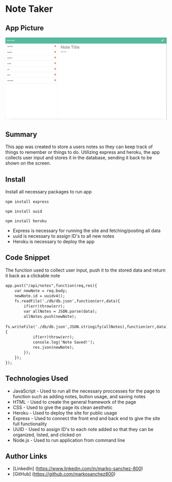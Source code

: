 # Note Taker

## App Picture
![SiteImage](apppic.png)

## Summary
This app was created to store a users notes so they can keep track of things to remember or things to do.  Utilizing express and heroku, the app collects user input and stores it in the database, sending it back to be shown on the screen.

## Install
Install all necessary packages to run app
```
npm install express 
```
```
npm install uuid
```
```
npm install heroku
```
- Express is necessary for running the site and fetching/posting all data 
- uuid is necessary to assign ID's to all new notes
- Heroku is necessary to deploy the app

## Code Snippet
The function used to collect user input, push it to the stored data and return it back as a clickable note
```
app.post("/api/notes",function(req,res){
    var newNote = req.body;
    newNote.id = uuidv4();
    fs.readFile('./db/db.json',function(err,data){
        if(err)throw(err);
        var allNotes = JSON.parse(data);
        allNotes.push(newNote);
        fs.writeFile('./db/db.json',JSON.stringify(allNotes),function(err,data){
            if(err)throw(err);
            console.log('Note Saved!');
            res.json(newNote);
        });
    });
});
```

## Technologies Used
- JavaScript - Used to run all the necessary proccesses for the page to function such as adding notes, button usage, and saving notes
- HTML - Used to create the general framework of the page
- CSS - Used to give the page its clean aesthetic
- Heroku - Used to deploy the site for public usage
- Express - Used to connect the front end and back end to give the site full functionality
- UUID - Used to assign ID's to each note added so that they can be organized, listed, and clicked on
- Node.js - Used to run application from command line

## Author Links
- [LinkedIn] (https://www.linkedin.com/in/marko-sanchez-800)
- [GitHub] (https://github.com/markosanchez800)